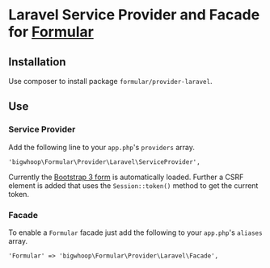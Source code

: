 # Laravel Service Provider and Facade for [Formular](https://github.com/bigwhoop/formular)

## Installation

Use composer to install package `formular/provider-laravel`.

## Use

### Service Provider

Add the following line to your `app.php`'s `providers` array.

    'bigwhoop\Formular\Provider\Laravel\ServiceProvider',

Currently the [Bootstrap 3 form](https://github.com/bigwhoop/formular-form-bootstrap3) is automatically loaded.
Further a CSRF element is added that uses the `Session::token()` method to get the current token.

### Facade

To enable a `Formular` facade just add the following to your `app.php`'s `aliases` array.

    'Formular' => 'bigwhoop\Formular\Provider\Laravel\Facade',

